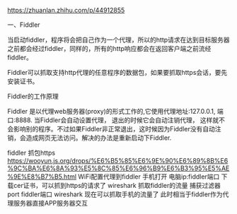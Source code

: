 https://zhuanlan.zhihu.com/p/44912855

一、Fiddler

当启动fiddler，程序将会把自己作为一个代理，所以的http请求在达到目标服务器之前都会经过fiddler，同样的，所有的http响应都会在返回客户端之前流经fiddler。

Fiddler可以抓取支持http代理的任意程序的数据包，如果要抓取https会话，要先安装证书。

Fiddler的工作原理

Fiddler 是以代理web服务器(proxy)的形式工作的,它使用代理地址:127.0.0.1, 端口:8888. 当Fiddler会自动设置代理， 退出的时候它会自动注销代理，
这样就不会影响别的程序。不过如果Fiddler非正常退出，这时候因为Fiddler没有自动注销，会造成网页无法访问。解决的办法是重新启动下Fiddler.



fiddler 抓包https  https://wooyun.js.org/drops/%E6%B5%85%E6%9E%90%E6%89%8B%E6%9C%BA%E6%8A%93%E5%8C%85%E6%96%B9%E6%B3%95%E5%AE%9E%E8%B7%B5.html
WiFi配置代理到fiddler
手机打开  电脑ip:fiddler端口        下载cer证书，可以抓到https的请求了
wireshark 抓取fiddler的流量   捕获过滤器port fiddler端口
wireshark 现在可以抓取手机的流量了  此时相当于fiddler作为代理服务器直接APP服务器交互
